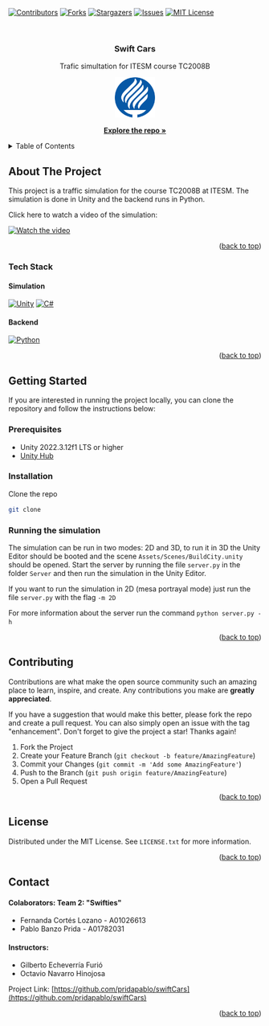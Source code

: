 <a name="readme-top"></a>

<!-- PROJECT SHIELDS -->

[![Contributors][contributors-shield]][contributors-url]
[![Forks][forks-shield]][forks-url]
[![Stargazers][stars-shield]][stars-url]
[![Issues][issues-shield]][issues-url]
[![MIT License][license-shield]][license-url]

<!-- PROJECT LOGO -->
<br />
<div align="center">
<h3 align="center">Swift Cars</h3>

  <p align="center">
    Trafic simultation for ITESM course TC2008B
    <br />
    </p>
     <a href="https://github.com/pridapablo/swiftCars">
    <img src="Assets/TEC_Logo.svg" alt="Logo" width="80" height="80">
  </a>

  <p>
  <a href="https://github.com/pridapablo/swiftCars"><strong>Explore the repo »</strong></a>

  </p>
</div>

<!-- TABLE OF CONTENTS -->
<details>
  <summary>Table of Contents</summary>
  <ol>
    <li>
      <a href="#about-the-project">About The Project</a>
      <ul>
        <li><a href="#tech-stack">Built With</a></li>
      </ul>
    </li>
    <li>
      <a href="#getting-started">Getting Started</a>
      <ul>
        <li><a href="#prerequisites">Prerequisites</a></li>
        <li><a href="#installation">Installation</a></li>
      </ul>
    </li>
    <li><a href="#contributing">Contributing</a></li>
    <li><a href="#license">License</a></li>
    <li><a href="#contact">Credits</a></li>
  </ol>
</details>

<!-- ABOUT THE PROJECT -->

## About The Project

This project is a traffic simulation for the course TC2008B at ITESM. The
simulation is done in Unity and the backend runs in Python.

Click here to watch a video of the simulation:

[![Watch the video][googledrive-shield]](https://drive.google.com/file/d/16s5Wneie261dGBbIs-P-Gt45KHIMrjaU/view?usp=sharing)

<p align="right">(<a href="#readme-top">back to top</a>)</p>

### Tech Stack

#### Simulation

[![Unity][unity.com]][unity-url]
[![C#][c#.com]][c#-url]

#### Backend

[![Python][python.com]][python-url]

<p align="right">(<a href="#readme-top">back to top</a>)</p>

<!-- GETTING STARTED -->

## Getting Started

If you are interested in running the project locally, you can clone the repository and follow the instructions below:

### Prerequisites

<!-- Unity -->

- Unity 2022.3.12f1 LTS or higher
- [Unity Hub](https://unity3d.com/get-unity/download)

### Installation

Clone the repo

```sh
git clone
```

### Running the simulation

The simulation can be run in two modes: 2D and 3D, to run it in 3D the Unity
Editor should be booted and the scene `Assets/Scenes/BuildCity.unity` should be
opened. Start the server by running the file `server.py` in the folder
`Server` and then run the simulation in the Unity Editor.

If you want to run the simulation in 2D (mesa portrayal mode) just run the file
`server.py` with the flag `-m 2D`

For more information about the server run the command `python server.py -h`

<p align="right">(<a href="#readme-top">back to top</a>)</p>

<!-- CONTRIBUTING -->

## Contributing

Contributions are what make the open source community such an amazing place to learn, inspire, and create. Any contributions you make are **greatly appreciated**.

If you have a suggestion that would make this better, please fork the repo and create a pull request. You can also simply open an issue with the tag "enhancement".
Don't forget to give the project a star! Thanks again!

1. Fork the Project
2. Create your Feature Branch (`git checkout -b feature/AmazingFeature`)
3. Commit your Changes (`git commit -m 'Add some AmazingFeature'`)
4. Push to the Branch (`git push origin feature/AmazingFeature`)
5. Open a Pull Request

<p align="right">(<a href="#readme-top">back to top</a>)</p>

<!-- LICENSE -->

## License

Distributed under the MIT License. See `LICENSE.txt` for more information.

<p align="right">(<a href="#readme-top">back to top</a>)</p>

## Contact

#### **Colaborators: Team 2: "Swifties"**

- Fernanda Cortés Lozano - A01026613
- Pablo Banzo Prida - A01782031

#### **Instructors:**

- Gilberto Echeverría Furió
- Octavio Navarro Hinojosa

Project Link: [https://github.com/pridapablo/swiftCars](https://github.com/pridapablo/swiftCars)

<p align="right">(<a href="#readme-top">back to top</a>)</p>

<!-- GitHub Shields -->

[contributors-shield]: https://img.shields.io/github/contributors/pridapablo/swiftCars.svg?style=for-the-badge
[contributors-url]: https://github.com/pridapablo/swiftCars/graphs/contributors
[forks-shield]: https://img.shields.io/github/forks/pridapablo/swiftCars.svg?style=for-the-badge
[forks-url]: https://github.com/pridapablo/swiftCars/network/members
[stars-shield]: https://img.shields.io/github/stars/pridapablo/swiftCars.svg?style=for-the-badge
[stars-url]: https://github.com/pridapablo/swiftCars/stargazers
[issues-shield]: https://img.shields.io/github/issues/pridapablo/swiftCars.svg?style=for-the-badge
[issues-url]: https://github.com/pridapablo/swiftCars/issues
[license-shield]: https://img.shields.io/github/license/pridapablo/swiftCars.svg?style=for-the-badge
[license-url]: https://github.com/pridapablo/swiftCars/blob/master/LICENSE.txt

<!-- Stack Shields -->
<!-- Web Shields -->

[googledrive-shield]: https://img.shields.io/badge/Google%20Drive-4285F4?style=for-the-badge&logo=googledrive&logoColor=white
[bootstrap.com]: https://img.shields.io/badge/Bootstrap-563D7C?style=for-the-badge&logo=bootstrap&logoColor=white
[bootstrap-url]: https://getbootstrap.com
[css3.com]: https://img.shields.io/badge/CSS3-1572B6?style=for-the-badge&logo=css3&logoColor=white
[css3-url]: https://developer.mozilla.org/en-US/docs/Web/CSS
[html.com]: https://img.shields.io/badge/HTML5-E34F26?style=for-the-badge&logo=html5&logoColor=white
[html-url]: https://developer.mozilla.org/en-US/docs/Web/HTML
[javascript.com]: https://img.shields.io/badge/JavaScript-F7DF1E?style=for-the-badge&logo=javascript&logoColor=black
[javascript-url]: https://developer.mozilla.org/en-US/docs/Web/JavaScript

<!-- Game Shields -->

[unity.com]: https://img.shields.io/badge/Unity-100000?style=for-the-badge&logo=unity&logoColor=white
[unity-url]: https://unity.com/
[c#.com]: https://img.shields.io/badge/C%23-239120?style=for-the-badge&logo=c-sharp&logoColor=white
[c#-url]: https://docs.microsoft.com/en-us/dotnet/csharp/
[python.com]: https://img.shields.io/badge/Python-14354C?style=for-the-badge&logo=python&logoColor=white
[python-url]: https://www.python.org/

<!-- Database Shields -->

[mysql.com]: https://img.shields.io/badge/MySQL-00000F?style=for-the-badge&logo=mysql&logoColor=white
[mysql-url]: https://www.mysql.com/
